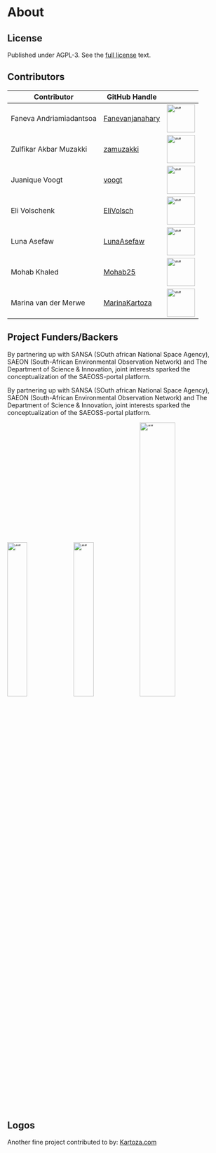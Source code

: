 # About

## License

Published under AGPL-3. See the [full license](license.md) text.

## Contributors

| Contributor | GitHub Handle |  |
| -- | -- | -- |
| Faneva Andriamiadantsoa | [Fanevanjanahary](https://github.com/Fanevanjanahary)| <img src="https://github.com/Fanevanjanahary.png" alt= “” width="64" height="64"> |
| Zulfikar Akbar Muzakki | [zamuzakki](https://github.com/zamuzakki) | <img src="https://github.com/zamuzakki.png" alt= “” width="64" height="64"> |
| Juanique Voogt | [voogt](https://github.com/voogt) | <img src="https://github.com/voogt.png" alt= “” width="64" height="64"> |
| Eli Volschenk | [EliVolsch](https://github.com/EliVolsch) | <img src="https://github.com/EliVolsch.png" alt= “” width="64" height="64"> |
| Luna Asefaw | [LunaAsefaw](https://github.com/HGhere) | <img src="https://github.com/LunaAsefaw.png" alt= “” width="64" height="64"> |
| Mohab Khaled | [Mohab25](https://github.com/Mohab25) | <img src="https://raw.githubusercontent.com/kartoza/SAEOSS-Portal/main/docs/src/about/img/mohab.png" alt= “” width="64" height="64"> |
| Marina van der Merwe | [MarinaKartoza](https://github.com/voogt) | <img src="https://github.com/MarinaKartoza.png" alt= “” width="64" height="64"> |

## Project Funders/Backers

By partnering up with SANSA (SOuth african National Space Agency), SAEON (South-African Environmental Observation Network) and The Department of Science & Innovation, joint interests sparked the conceptualization of the SAEOSS-portal platform. 

By partnering up with SANSA (SOuth african National Space Agency), SAEON (South-African Environmental Observation Network) and The Department of Science & Innovation, joint interests sparked the conceptualization of the SAEOSS-portal platform. 

[<img src="https://raw.githubusercontent.com/kartoza/SAEOSS-Portal/main/docs/src/img/SANSA_Logo.png" alt= “” width="30%" height="auto">](https://www.sansa.org.za/)[<img src="https://raw.githubusercontent.com/kartoza/SAEOSS-Portal/main/docs/src/img/SAEONN_Logo.png" alt= “” width="30%" height="auto">](https://www.saeon.ac.za/)[<img src="./img/DSI_logo.png" alt= “” width="40%" height="auto">](https://www.dst.gov.za)

## Logos

Another fine project contributed to by: [Kartoza.com](https://kartoza.com)

<!-- add logos here -->
